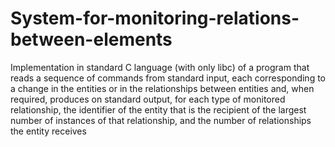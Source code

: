 # System-for-monitoring-relations-between-elements
Implementation in standard C language (with only libc) of a program that reads a sequence of commands from standard input, each corresponding to a change in the entities or in the relationships between entities and, when required, produces on standard output, for each type of monitored relationship, the identifier of the entity that is the recipient of the largest number of instances of that relationship, and the number of relationships the entity receives
